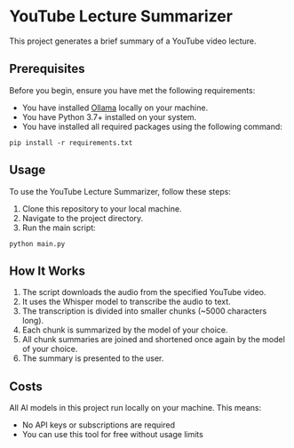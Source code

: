 # YouTube Lecture Summarizer

This project generates a brief summary of a YouTube video lecture.

## Prerequisites

Before you begin, ensure you have met the following requirements:

* You have installed [Ollama](https://ollama.ai/) locally on your machine.
* You have Python 3.7+ installed on your system.
* You have installed all required packages using the following command:

```commandline
pip install -r requirements.txt 
```

## Usage

To use the YouTube Lecture Summarizer, follow these steps:

1. Clone this repository to your local machine.
2. Navigate to the project directory.
3. Run the main script:

```commandline
python main.py
```

## How It Works

1. The script downloads the audio from the specified YouTube video.
2. It uses the Whisper model to transcribe the audio to text.
3. The transcription is divided into smaller chunks (~5000 characters long).
4. Each chunk is summarized by the model of your choice.
5. All chunk summaries are joined and shortened once again by the model of your choice.
6. The summary is presented to the user.

## Costs

All AI models in this project run locally on your machine. This means:

* No API keys or subscriptions are required
* You can use this tool for free without usage limits
